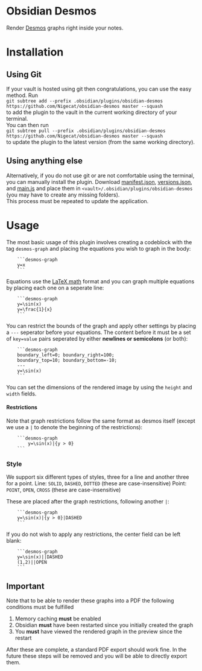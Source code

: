 # Obsidian Desmos

Render [Desmos](https://www.desmos.com/calculator) graphs right inside your notes.

# Installation

## Using Git

If your vault is hosted using git then congratulations, you can use the easy method. Run  
`git subtree add --prefix .obsidian/plugins/obsidian-desmos https://github.com/Nigecat/obsidian-desmos master --squash`  
to add the plugin to the vault in the current working directory of your terminal.  
You can then run  
`git subtree pull --prefix .obsidian/plugins/obsidian-desmos https://github.com/Nigecat/obsidian-desmos master --squash`  
to update the plugin to the latest version (from the same working directory).

## Using anything else

Alternatively, if you do not use git or are not comfortable using the terminal, you can manually install the plugin. Download [manifest.json](manifest.json), [versions.json](versions.json), and [main.js](main.js) and place them in `<vault>/.obsidian/plugins/obsidian-desmos` (you may have to create any missing folders).  
This process must be repeated to update the application.

# Usage

The most basic usage of this plugin involves creating a codeblock with the tag `desmos-graph` and placing the equations you wish to graph in the body:

````
    ```desmos-graph
    y=x
    ```
````

Equations use the [LaTeX math](https://en.wikibooks.org/wiki/LaTeX/Mathematics) format and you can graph multiple equations by placing each one on a seperate line:

````
    ```desmos-graph
    y=\sin(x)
    y=\frac{1}{x}
    ```
````

You can restrict the bounds of the graph and apply other settings by placing a `---` seperator before your equations. The content before it must be a set of `key=value` pairs seperated by either **newlines or semicolons** (or both):

````
    ```desmos-graph
    boundary_left=0; boundary_right=100;
    boundary_top=10; boundary_bottom=-10;
    ---
    y=\sin(x)
    ```
````

You can set the dimensions of the rendered image by using the `height` and `width` fields.

#### Restrictions

Note that graph restrictions follow the same format as desmos itself (except we use a `|` to denote the beginning of the restrictions):

````
    ```desmos-graph
        y=\sin(x)|{y > 0}
    ```
````

### Style

We support six different types of styles, three for a line and another three for a point.
Line: `SOLID`, `DASHED`, `DOTTED` (these are case-insensitive)
Point: `POINT`, `OPEN`, `CROSS` (these are case-insensitive)

These are placed after the graph restrictions, following another `|`:

````
    ```desmos-graph
    y=\sin(x)|{y > 0}|DASHED
    ```
````

If you do not wish to apply any restrictions, the center field can be left blank:

````
    ```desmos-graph
    y=\sin(x)||DASHED
    (1,2)||OPEN
    ```
````

## Important

Note that to be able to render these graphs into a PDF the following conditions must be fulfilled

1. Memory caching **must** be enabled
2. Obsidian **must** have been restarted since you initially created the graph
3. You **must** have viewed the rendered graph in the preview since the restart

After these are complete, a standard PDF export should work fine.
In the future these steps will be removed and you will be able to directly export them.

